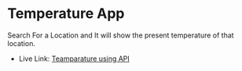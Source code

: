 # Temperature App

Search For a Location and It will show the present temperature of that location.

- Live Link: [Teamparature using API](temparature-api.netlify.app)
